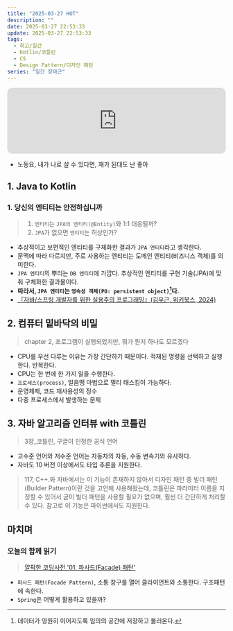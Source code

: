 ```yaml
---
title: "2025-03-27 HOT"
description: ""
date: 2025-03-27 22:53:33
update: 2025-03-27 22:53:33
tags:
  - 회고/일간
  - Kotlin/코틀린
  - CS
  - Design Pattern/디자인 패턴
series: "일간 장태근" 
---
```


<iframe style="border-radius:12px" src="https://open.spotify.com/embed/track/406IpEtZPvbxApWTGM3twY?utm_source=generator" width="100%" height="152" frameBorder="0" allowfullscreen="" allow="autoplay; clipboard-write; encrypted-media; fullscreen; picture-in-picture" loading="lazy"></iframe>

- 노동요, 내가 나로 살 수 있다면, 재가 된대도 난 좋아

## 1. Java to Kotlin

### 1. 당신의 엔티티는 안전하십니까

> 1. `엔티티`는 `JPA의 엔티티(@Entity)`와 1:1 대응될까?
> 2. `JPA`가 없으면 `엔티티`는 허상인가?

- 추상적이고 보편적인 엔티티를 구체화한 결과가 `JPA 엔티티`라고 생각한다.
- 문맥에 따라 다르지만, 주로 사용하는 엔티티는 도메인 엔티티(비즈니스 객체)를 의미한다.
- `JPA 엔티티`의 뿌리는 `DB 엔티티`에 가깝다. 추상적인 엔티티를 구현 기술(JPA)에 맞춰 구체화한 결과물이다.
- **따라서, `JPA 엔티티`는 `영속성 객체(PO: persistent object)`[^1]다.**
- [『자바/스프링 개발자를 위한 실용주의 프로그래밍』(김우근, 위키북스, 2024)](https://product.kyobobook.co.kr/detail/S000213447953)

## 2. 컴퓨터 밑바닥의 비밀

> chapter 2, 프로그램이 실행되었지만, 뭐가 뭔지 하나도 모르겠다

- CPU를 우선 다루는 이유는 가장 간단하기 때문이다. 적재된 명령을 선택하고 실행한다. 반복한다.
- CPU는 한 번에 한 가지 일을 수행한다.
- `프로세스(process)`, 얼음땡 마법으로 멀티 태스킹이 가능하다.
- 운영체제, 코드 재사용성의 정수
- 다중 프로세스에서 발생하는 문제

## 3. 자바 알고리즘 인터뷰 with 코틀린

> 3장_코틀린, 구글이 인정한 공식 언어

- 고수준 언어와 저수준 언어는 자동차의 자동, 수동 변속기와 유사하다.
- 자바도 10 버전 이상에서도 타입 추론을 지원한다.

> 117, C++.와 자바에서는 이 기능이 존재하지 않아서 디자인 패턴 중 빌더 패턴(Builder Pattern)이란 것을 고안해 사용해왔는데, 
> 코틀린은 파라미터 이름을 지정할 수 있어서 굳이 빌더 패턴을 사용할 필요가 없으며, 훨씬 더 간단하게 처리할 수 있다. 참고로 이 기능은 파이썬에서도 지원한다.

## 마치며

### 오늘의 함께 읽기

> [얄팍한 코딩사전 '01. 파사드(Facade) 패턴'](https://www.youtube.com/watch?v=FrdG_n2ZWtE&t=113s)

- `퍼사드 패턴(Facade Pattern)`, 소통 창구를 열어 클라이언트와 소통한다. 구조패턴에 속한다.
- `Spring`은 어떻게 활용하고 있을까?

[^1]: 데이터가 영원히 이어지도록 임의의 공간에 저장하고 불러온다.
